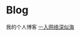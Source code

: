 Blog
====
我的个人博客
<a href="https://app.yinxiang.com/shard/s36/sh/48a01597-3efa-4b10-ae93-6df41c8751cd/2e679dbf9b38773668440efe41b61c20">一入网络深似海</a>
